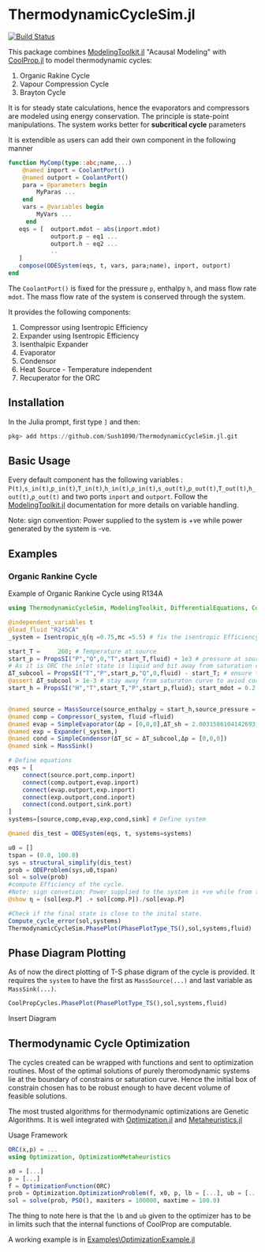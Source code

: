 # ThermodynamicCycleSim.jl

[![Build Status](https://github.com/Sush1090/CoolPropCycles.jl/actions/workflows/CI.yml/badge.svg?branch=main)](https://github.com/Sush1090/CoolPropCycles.jl/actions/workflows/CI.yml?query=branch%3Amain)


This package combines [ModelingToolkit.jl](https://github.com/SciML/ModelingToolkit.jl) "Acausal Modeling" with [CoolProp.jl](https://github.com/CoolProp/CoolProp.jl) to model thermodynamic cycles:

1. Organic Rakine Cycle
2. Vapour Compression Cycle
3. Brayton Cycle

It is for steady state calculations, hence the evaporators and compressors are modeled using energy conservation. The principle is state-point manipulations.  The system works better for **subcritical cycle** parameters

It is extendible as users can add their own component in the following manner 

```julia
function MyComp(type::abc;name,...)
    @named inport = CoolantPort()
    @named outport = CoolantPort()
    para = @parameters begin
        MyParas ...
    end
    vars = @variables begin
        MyVars ...
     end
   eqs = [  outport.mdot ~ abs(inport.mdot) 
            outport.p ~ eq1 ...
            outport.h ~ eq2 ...
            ..
   ]
   compose(ODESystem(eqs, t, vars, para;name), inport, outport)
end
```

The `CoolantPort()` is fixed for the pressure `p`, enthalpy `h`, and mass flow rate `mdot`. The mass flow rate of the system is conserved through the system. 


It provides the following components:

1. Compressor using Isentropic Efficiency 
2. Expander using Isentropic Efficiency
3. Isenthalpic Expander 
4. Evaporator
5. Condensor
6. Heat Source - Temperature independent
7. Recuperator for the ORC

 <!-- It also provides basic functions that find the pressure to match the pitch points.  -->
## Installation

In the Julia prompt, first type `]` and then:

```julia
pkg> add https://github.com/Sush1090/ThermodynamicCycleSim.jl.git
```

## Basic Usage
Every default component has the following variables : `P(t)`,`s_in(t)`,`p_in(t)`,`T_in(t)`,`h_in(t)`,`ρ_in(t)`,`s_out(t)`,`p_out(t)`,`T_out(t)`,`h_out(t)`,`ρ_out(t)` and two ports `inport` and `outport`. 
Follow the [ModelingToolkit.jl](https://github.com/SciML/ModelingToolkit.jl) documentation for more details on variable handling. 

Note: sign convention: Power supplied to the system is +ve while power generated by the system is -ve.

## Examples 
### Organic Rankine Cycle
Example of Organic Rankine Cycle using R134A

```julia
using ThermodynamicCycleSim, ModelingToolkit, DifferentialEquations, CoolProp

@independent_variables t
@load_fluid "R245CA"
_system = Isentropic_η(η =0.75,πc =5.5) # fix the isentropic Efficiency of compressor and pressre ratio

start_T =     260; # Temperature at source 
start_p = PropsSI("P","Q",0,"T",start_T,fluid) + 1e3 # pressure at source.
# As it is ORC the inlet state is liquid and bit away from saturation curv. Hence 1e3Pa of pressure is added
ΔT_subcool = PropsSI("T","P",start_p,"Q",0,fluid) - start_T; # ensure the subcoolin temperature to reach bck to starting state.
@assert ΔT_subcool > 1e-3 # stay away from saturaton curve to aviod coolprop assertion
start_h = PropsSI("H","T",start_T,"P",start_p,fluid); start_mdot = 0.2 #kg/s


@named source = MassSource(source_enthalpy = start_h,source_pressure = start_p,source_mdot = start_mdot,)
@named comp = Compressor(_system, fluid =fluid)
@named evap = SimpleEvaporator(Δp = [0,0,0],ΔT_sh = 2.0031586104142693,)
@named exp = Expander(_system,)
@named cond = SimpleCondensor(ΔT_sc = ΔT_subcool,Δp = [0,0,0])
@named sink = MassSink()

# Define equations
eqs = [
    connect(source.port,comp.inport)
    connect(comp.outport,evap.inport)
    connect(evap.outport,exp.inport)
    connect(exp.outport,cond.inport)
    connect(cond.outport,sink.port)
]
systems=[source,comp,evap,exp,cond,sink] # Define system

@named dis_test = ODESystem(eqs, t, systems=systems)

u0 = []
tspan = (0.0, 100.0)
sys = structural_simplify(dis_test)
prob = ODEProblem(sys,u0,tspan)
sol = solve(prob)
#compute Efficiency of the cycle.
#Note: sign convetion: Power supplied to the system is +ve while from thee system is -ve
@show η = (sol[exp.P] .+ sol[comp.P])./sol[evap.P]

#Check if the final state is close to the inital state. 
Compute_cycle_error(sol,systems)
ThermodynamicCycleSim.PhasePlot(PhasePlotType_TS(),sol,systems,fluid)
```


## Phase Diagram Plotting

As of now the direct plotting of T-S phase digram of the cycle is provided. It requires the `system` to have the first as `MassSource(...)` and last variable as `MassSink(...)`.   
```julia
CoolPropCycles.PhasePlot(PhasePlotType_TS(),sol,systems,fluid)
```

Insert Diagram

## Thermodynamic Cycle Optimization
The cycles created can be wrapped with functions and sent to optimization routines. Most of the optimal solutions of purely theromodynamic systems lie at the boundary of constrains or saturation curve. Hence the initial box of constrain chosen has to be robust enough to have decent volume of feasible solutions.

The most trusted algorithms for thermodynamic optimizations are Genetic Algorithms. It is well integrated with
[Optimization.jl](https://docs.sciml.ai/Optimization/stable/) and [Metaheuristics.jl](https://github.com/jmejia8/Metaheuristics.jl)
 
Usage Framework 

```julia
ORC(x,p) = ...
using Optimization, OptimizationMetaheuristics

x0 = [...]
p = [...]
f = OptimizationFunction(ORC)
prob = Optimization.OptimizationProblem(f, x0, p, lb = [...], ub = [...])
sol = solve(prob, PSO(), maxiters = 100000, maxtime = 100.0)
```
The thing to note here is that the `lb` and `ub` given to the optimizer has to be in limits such that the internal functions of CoolProp are computable. 

A working example is in [Examples\OptimizationExample.jl](https://github.com/Sush1090/CoolPropCycles.jl/blob/main/Examples/OptimizationExample.jl)
